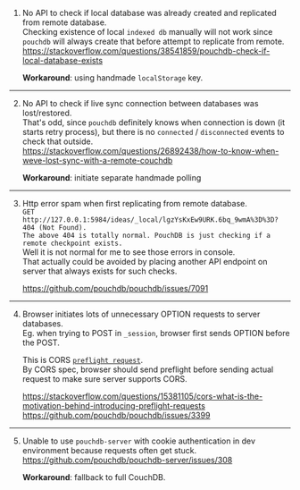 1. No API to check if local database was already created and replicated from remote database.  
    Checking existence of local `indexed db` manually will not work since `pouchdb` will always create that before attempt to replicate from remote.    
    https://stackoverflow.com/questions/38541859/pouchdb-check-if-local-database-exists  

    **Workaround**: using handmade `localStorage` key.  

---

2. No API to check if live sync connection between databases was lost/restored.  
    That's odd, since `pouchdb` definitely knows when connection is down (it starts retry process),
    but there is no `connected` / `disconnected` events to check that outside.  
    https://stackoverflow.com/questions/26892438/how-to-know-when-weve-lost-sync-with-a-remote-couchdb  
    
    **Workaround**: initiate separate handmade polling  

---

3. Http error spam when first replicating from remote database.  
    `GET http://127.0.0.1:5984/ideas/_local/lgzYsKxEw9URK.6bq_9wmA%3D%3D? 404 (Not Found).`  
    `The above 404 is totally normal. PouchDB is just checking if a remote checkpoint exists.`  
    Well it is not normal for me to see those errors in console.  
    That actually could be avoided by placing another API endpoint on server that always exists for such checks.  

    https://github.com/pouchdb/pouchdb/issues/7091

---

4. Browser initiates lots of unnecessary OPTION requests to server databases.  
    Eg. when trying to POST in `_session`, browser first sends OPTION before the POST.  

    This is CORS [`preflight request`](https://www.w3.org/TR/cors/#preflight-request).  
    By CORS spec, browser should send preflight before sending actual request to make sure
    server supports CORS.  

    https://stackoverflow.com/questions/15381105/cors-what-is-the-motivation-behind-introducing-preflight-requests  
    https://github.com/pouchdb/pouchdb/issues/3399

---

5. Unable to use `pouchdb-server` with cookie authentication in dev environment
    because requests often get stuck.  
    https://github.com/pouchdb/pouchdb-server/issues/308  
    
    **Workaround**: fallback to full CouchDB.
